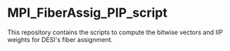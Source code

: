 # MPI_FiberAssig_PIP_script
This repository contains the scripts to compute the bitwise vectors and IIP weights for DESI's fiber assignment.

